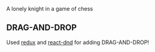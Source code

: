 A lonely knight in a game of chess

## DRAG-AND-DROP

Used [redux](https://redux.js.org/) and [react-dnd](https://github.com/react-dnd/react-dnd) for adding DRAG-AND-DROP!
